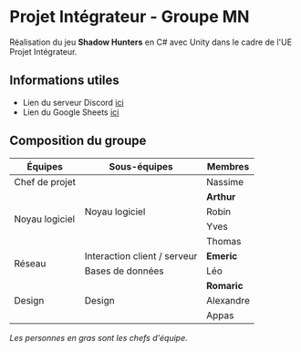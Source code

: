 # Projet Intégrateur - Groupe MN

Réalisation du jeu **Shadow Hunters** en C# avec Unity dans le cadre de l'UE
Projet Intégrateur.

## Informations utiles 

- Lien du serveur Discord <a href="https://discord.gg/FaEYnje">ici</a>
- Lien du Google Sheets <a href="https://docs.google.com/spreadsheets/d/11RYW38-Xj0wrWESD_wnuNTHn5qS1vPB9lWo9fGVbRV8/edit?usp=sharing">ici</a>

## Composition du groupe

<table>
    <thead>
        <tr>
            <th>Équipes</th>
            <th>Sous-équipes</th>
            <th>Membres</th>
        </tr>
    </thead>
    <tbody>
        <tr>
            <td>Chef de projet</td>
            <td rowspan="6">Noyau logiciel</td>
            <td>Nassime</td>
        </tr>
        <tr>
            <td rowspan="5">Noyau logiciel</td>
        </tr>
        <tr>
            <td><b>Arthur</b></td>
        </tr>
        <tr>
            <td>Robin</td>
        </tr>
        <tr>
            <td>Yves</td>
        </tr>
        <tr>
            <td>Thomas</td>
        </tr>
        <tr>
            <td rowspan="2">Réseau</td>
            <td>Interaction client / serveur</td>
            <td><b>Emeric</b></td>
        </tr>
        <tr>
            <td>Bases de données</td>
            <td>Léo</td>
        </tr>
        <tr>
            <td rowspan="3">Design</td>
            <td rowspan="3">Design</td>
            <td><b>Romaric</b></td>
        </tr>
        <tr>
            <td>Alexandre</td>
        </tr>
        <tr>
            <td>Appas</td>
    </tbody>
</table>

*Les personnes en gras sont les chefs d'équipe.*
